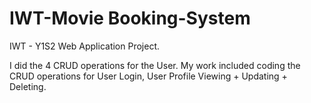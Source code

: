 # IWT-Movie Booking-System
 IWT - Y1S2 Web Application Project.

I did the 4 CRUD operations for the User. 
My work included coding the CRUD operations for User Login, User Profile Viewing + Updating + Deleting.
